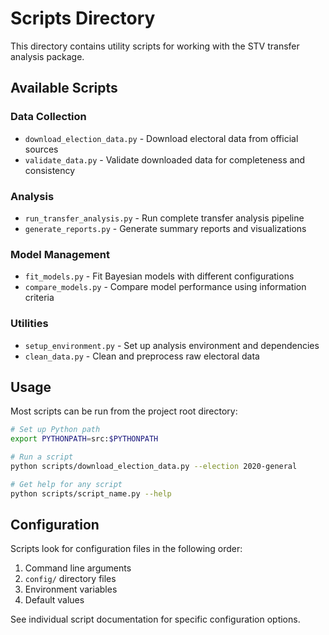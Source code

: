 # Scripts Directory

This directory contains utility scripts for working with the STV transfer analysis package.

## Available Scripts

### Data Collection
- `download_election_data.py` - Download electoral data from official sources
- `validate_data.py` - Validate downloaded data for completeness and consistency

### Analysis
- `run_transfer_analysis.py` - Run complete transfer analysis pipeline
- `generate_reports.py` - Generate summary reports and visualizations

### Model Management
- `fit_models.py` - Fit Bayesian models with different configurations
- `compare_models.py` - Compare model performance using information criteria

### Utilities
- `setup_environment.py` - Set up analysis environment and dependencies
- `clean_data.py` - Clean and preprocess raw electoral data

## Usage

Most scripts can be run from the project root directory:

```bash
# Set up Python path
export PYTHONPATH=src:$PYTHONPATH

# Run a script
python scripts/download_election_data.py --election 2020-general

# Get help for any script
python scripts/script_name.py --help
```

## Configuration

Scripts look for configuration files in the following order:
1. Command line arguments
2. `config/` directory files
3. Environment variables
4. Default values

See individual script documentation for specific configuration options.